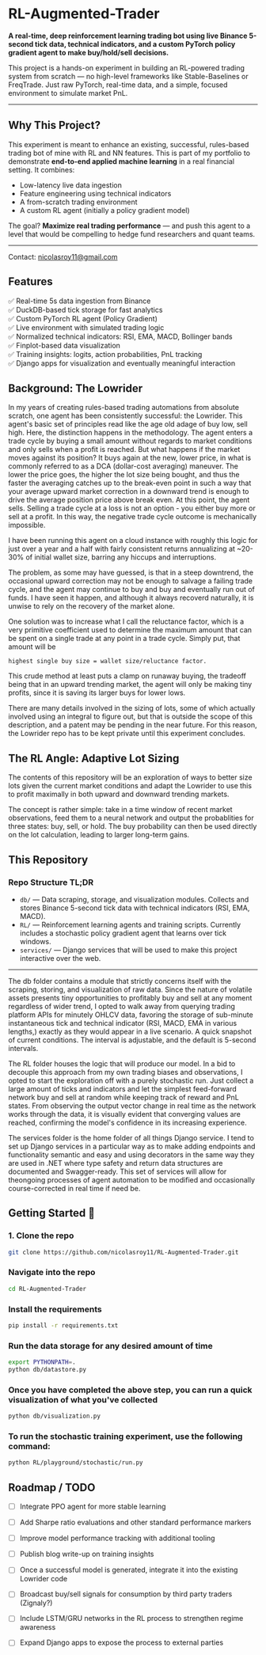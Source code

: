 # RL-Augmented-Trader

**A real-time, deep reinforcement learning trading bot using live Binance 5-second tick data, technical indicators, and a custom PyTorch policy gradient agent to make buy/hold/sell decisions.**

This project is a hands-on experiment in building an RL-powered trading system from scratch — no high-level frameworks like Stable-Baselines or FreqTrade. Just raw PyTorch, real-time data, and a simple, focused environment to simulate market PnL.

---

## Why This Project?

This experiment is meant to enhance an existing, successful, rules-based trading bot of mine with RL and NN features. This is part of my portfolio to demonstrate **end-to-end applied machine learning** in a real financial setting. It combines:

- Low-latency live data ingestion  
- Feature engineering using technical indicators  
- A from-scratch trading environment  
- A custom RL agent (initially a policy gradient model)

The goal? **Maximize real trading performance** — and push this agent to a level that would be compelling to hedge fund researchers and quant teams.

---

Contact: nicolasroy11@gmail.com



## Features

✅ Real-time 5s data ingestion from Binance  
✅ DuckDB-based tick storage for fast analytics  
✅ Custom PyTorch RL agent (Policy Gradient)  
✅ Live environment with simulated trading logic  
✅ Normalized technical indicators: RSI, EMA, MACD, Bollinger bands  
✅ Finplot-based data visualization  
✅ Training insights: logits, action probabilities, PnL tracking    
✅ Django apps for visualization and eventually meaningful interaction  


## Background: The Lowrider

In my years of creating rules-based trading automations from absolute scratch, one agent has been consistently successful: the Lowrider. This agent's basic set of principles read like the age old adage of buy low, sell high. Here, the distinction happens in the methodology. The agent enters a trade cycle by buying a small amount without regards to market conditions and only sells when a profit is reached. But what happens if the market moves against its position? It buys again at the new, lower price, in what is commonly referred to as a DCA (dollar-cost averaging) maneuver. The lower the price goes, the higher the lot size being bought, and thus the faster the averaging catches up to the break-even point in such a way that your average upward market correction in a downward trend is enough to drive the average position price above break even. At this point, the agent sells. Selling a trade cycle at a loss is not an option - you either buy more or sell at a profit. In this way, the negative trade cycle outcome is mechanically impossible.

I have been running this agent on a cloud instance with roughly this logic for just over a year and a half with fairly consistent returns annualizing at ~20-30% of initial wallet size, barring any hiccups and interruptions.

The problem, as some may have guessed, is that in a steep downtrend, the occasional upward correction may not be enough to salvage a failing trade cycle, and the agent may continue to buy and buy and eventually run out of funds. I have seen it happen, and although it always recoverd naturally, it is unwise to rely on the recovery of the market alone.

One solution was to increase what I call the reluctance factor, which is a very primitive coefficient used to determine the maximum amount that can be spent on a single trade at any point in a trade cycle. Simply put, that amount will be 

    highest single buy size = wallet size/reluctance factor.

This crude method at least puts a clamp on runaway buying, the tradeoff being that in an upward trending market, the agent will only be making tiny profits, since it is saving its larger buys for lower lows.

There are many details involved in the sizing of lots, some of which actually involved using an integral to figure out, but that is outside the scope of this description, and a patent may be pending in the near future. For this reason, the Lowrider repo has to be kept private until this experiment concludes.


## The RL Angle: Adaptive Lot Sizing

The contents of this repository will be an exploration of ways to better size lots given the current market conditions and adapt the Lowrider to use this to profit maximally in both upward and downward trending markets.

The concept is rather simple: take in a time window of recent market observations, feed them to a neural network and output the probablities for three states: buy, sell, or hold. The buy probability can then be used directly on the lot calculation, leading to larger long-term gains.


## This Repository

### Repo Structure TL;DR

- `db/` — Data scraping, storage, and visualization modules. Collects and stores Binance 5-second tick data with technical indicators (RSI, EMA, MACD).  
- `RL/` — Reinforcement learning agents and training scripts. Currently includes a stochastic policy gradient agent that learns over tick windows.
- `services/` — Django services that will be used to make this project interactive over the web.

---

The db folder contains a module that strictly concerns itself with the scraping, storing, and visualization of raw data. Since the nature of volatile assets presents tiny opportunities to profitably buy and sell at any moment regardless of wider trend, I opted to walk away from querying trading platform APIs for minutely OHLCV data, favoring the storage of sub-minute instantaneous tick and technical indicator (RSI, MACD, EMA in various lengths,) exactly as they would appear in a live scenario. A quick snapshot of current conditions. The interval is adjustable, and the default is 5-second intervals.

The RL folder houses the logic that will produce our model. In a bid to decouple this approach from my own trading biases and observations, I opted to start the exploration off with a purely stochastic run. Just collect a large amount of ticks and indicators and let the simplest feed-forward network buy and sell at random while keeping track of reward and PnL states. From observing the output vector change in real time as the network works through the data, it is visually evident that converging values are reached, confirming the model's confidence in its increasing experience.

The services folder is the home folder of all things Django service. I tend to set up Django services in a particular way as to make adding endpoints and functionality semantic and easy and using decorators in the same way they are used in .NET where type safety and return data structures are documented and Swagger-ready. This set of services will allow for theongoing processes of agent automation to be modified and occasionally course-corrected in real time if need be.


## Getting Started 🚀

### 1. Clone the repo
```bash
git clone https://github.com/nicolasroy11/RL-Augmented-Trader.git
```

### Navigate into the repo
```bash
cd RL-Augmented-Trader
```

### Install the requirements
```bash
pip install -r requirements.txt
```

### Run the data storage for any desired amount of time
```bash
export PYTHONPATH=.
python db/datastore.py
```

### Once you have completed the above step, you can run a quick visualization of what you've collected
```bash
python db/visualization.py
```

### To run the stochastic training experiment, use the following command:
```bash
python RL/playground/stochastic/run.py
```


## Roadmap / TODO

- [ ] Integrate PPO agent for more stable learning
- [ ] Add Sharpe ratio evaluations and other standard performance markers
- [ ] Improve model performance tracking with additional tooling
- [ ] Publish blog write-up on training insights
- [ ] Once a successful model is generated, integrate it into the existing Lowrider code
- [ ] Broadcast buy/sell signals for consumption by third party traders (Zignaly?)
- [ ] Include LSTM/GRU networks in the RL process to strengthen regime awareness
- [ ] Expand Django apps to expose the process to external parties



